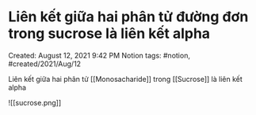# Liên kết giữa hai phân tử đường đơn trong sucrose là liên kết alpha

Created: August 12, 2021 9:42 PM
Notion tags: #notion, #created/2021/Aug/12

Liên kết giữa hai phân tử [[Monosacharide]] trong [[Sucrose]] là liên kết alpha

![[sucrose.png]]